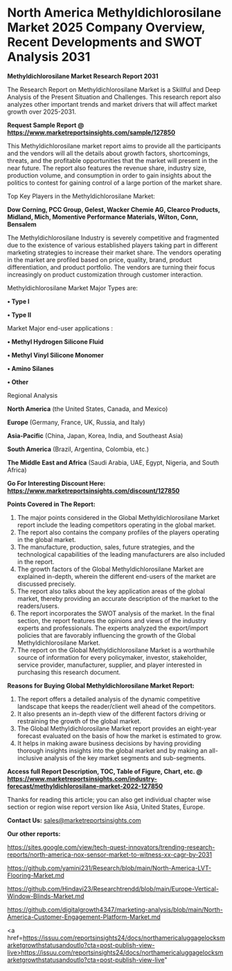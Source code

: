 # North America Methyldichlorosilane Market 2025 Company Overview, Recent Developments and SWOT Analysis 2031

<strong>Methyldichlorosilane Market Research Report 2031</strong>

The Research Report on Methyldichlorosilane Market is a Skillful and Deep Analysis of the Present Situation and Challenges. This research report also analyzes other important trends and market drivers that will affect market growth over 2025-2031.

<strong>Request Sample Report @ <a href=https://www.marketreportsinsights.com/sample/127850>https://www.marketreportsinsights.com/sample/127850</a></strong>

This Methyldichlorosilane market report aims to provide all the participants and the vendors will all the details about growth factors, shortcomings, threats, and the profitable opportunities that the market will present in the near future. The report also features the revenue share, industry size, production volume, and consumption in order to gain insights about the politics to contest for gaining control of a large portion of the market share.

Top Key Players in the Methyldichlorosilane Market:

<strong>Dow Corning, PCC Group, Gelest, Wacker Chemie AG, Clearco Products, Midland, Mich, Momentive Performance Materials, Wilton, Conn, Bensalem</strong>

The Methyldichlorosilane Industry is severely competitive and fragmented due to the existence of various established players taking part in different marketing strategies to increase their market share. The vendors operating in the market are profiled based on price, quality, brand, product differentiation, and product portfolio. The vendors are turning their focus increasingly on product customization through customer interaction.

Methyldichlorosilane Market Major Types are:

<strong>• Type I

• Type II</strong>

Market Major end-user applications :

<strong>• Methyl Hydrogen Silicone Fluid

• Methyl Vinyl Silicone Monomer

• Amino Silanes

• Other</strong>

Regional Analysis

</u><strong><b>North America</b></strong> (the United States, Canada, and Mexico)

<strong><b>Europe </b></strong>(Germany, France, UK, Russia, and Italy)

<strong><b>Asia-Pacific</b></strong> (China, Japan, Korea, India, and Southeast Asia)

<strong><b>South America</b></strong> (Brazil, Argentina, Colombia, etc.)

<strong><b>The Middle East and Africa</b></strong> (Saudi Arabia, UAE, Egypt, Nigeria, and South Africa)

<strong>Go For Interesting Discount Here: <a href=https://www.marketreportsinsights.com/discount/127850>https://www.marketreportsinsights.com/discount/127850</a></strong>

<strong>Points Covered in The Report:</strong>
<ol>
  <li>The major points considered in the Global Methyldichlorosilane Market report include the leading competitors operating in the global market.</li>
  <li>The report also contains the company profiles of the players operating in the global market.</li>
  <li>The manufacture, production, sales, future strategies, and the technological capabilities of the leading manufacturers are also included in the report.</li>
  <li>The growth factors of the Global Methyldichlorosilane Market are explained in-depth, wherein the different end-users of the market are discussed precisely.</li>
  <li>The report also talks about the key application areas of the global market, thereby providing an accurate description of the market to the readers/users.</li>
  <li>The report incorporates the SWOT analysis of the market. In the final section, the report features the opinions and views of the industry experts and professionals. The experts analyzed the export/import policies that are favorably influencing the growth of the Global Methyldichlorosilane Market.</li>
  <li>The report on the Global Methyldichlorosilane Market is a worthwhile source of information for every policymaker, investor, stakeholder, service provider, manufacturer, supplier, and player interested in purchasing this research document.</li>
</ol>
<strong>Reasons for Buying Global Methyldichlorosilane Market Report:</strong>

<ol>
  <li>The report offers a detailed analysis of the dynamic competitive landscape that keeps the reader/client well ahead of the competitors.</li>
  <li>It also presents an in-depth view of the different factors driving or restraining the growth of the global market.</li>
  <li>The Global Methyldichlorosilane Market report provides an eight-year forecast evaluated on the basis of how the market is estimated to grow.</li>
  <li>It helps in making aware business decisions by having providing thorough insights insights into the global market and by making an all-inclusive analysis of the key market segments and sub-segments.</li>
</ol>
<strong>Access full Report Description, TOC, Table of Figure, Chart, etc. @ <a href=https://www.marketreportsinsights.com/industry-forecast/methyldichlorosilane-market-2022-127850>https://www.marketreportsinsights.com/industry-forecast/methyldichlorosilane-market-2022-127850</a></strong>


Thanks for reading this article; you can also get individual chapter wise section or region wise report version like Asia, United States, Europe.

<strong>Contact Us:</strong>
sales@marketreportsinsights.com

<strong>Our other reports:</strong>

<a href=https://sites.google.com/view/tech-quest-innovators/trending-research-reports/north-america-nox-sensor-market-to-witness-xx-cagr-by-2031>https://sites.google.com/view/tech-quest-innovators/trending-research-reports/north-america-nox-sensor-market-to-witness-xx-cagr-by-2031</a>

<a href=https://github.com/yamini231/Research/blob/main/North-America-LVT-Flooring-Market.md>https://github.com/yamini231/Research/blob/main/North-America-LVT-Flooring-Market.md</a>

<a href=https://github.com/Hindavi23/Researchtrendd/blob/main/Europe-Vertical-Window-Blinds-Market.md>https://github.com/Hindavi23/Researchtrendd/blob/main/Europe-Vertical-Window-Blinds-Market.md</a>

<a href=https://github.com/digitalgrowth4347/marketing-analysis/blob/main/North-America-Customer-Engagement-Platform-Market.md>https://github.com/digitalgrowth4347/marketing-analysis/blob/main/North-America-Customer-Engagement-Platform-Market.md</a>

<a href=https://issuu.com/reportsinsights24/docs/northamericaluggagelocksmarketgrowthstatusandoutlo?cta=post-publish-view-live>https://issuu.com/reportsinsights24/docs/northamericaluggagelocksmarketgrowthstatusandoutlo?cta=post-publish-view-live</a>"

